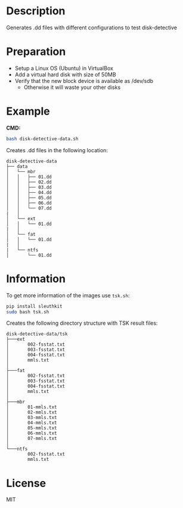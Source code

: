 # Description

Generates .dd files with different configurations to test disk-detective

# Preparation

- Setup a Linux OS (Ubuntu) in VirtualBox
- Add a virtual hard disk with size of 50MB 
- Verify that the new block device is available as /dev/sdb 
  - Otherwise it will waste your other disks

# Example

**CMD:** 

```sh
bash disk-detective-data.sh
```

Creates .dd files in the following location:
```
disk-detective-data
├── data
│   └── mbr
│   │   ├── 01.dd
│   │   ├── 02.dd
│   │   ├── 03.dd
│   │   ├── 04.dd
│   │   ├── 05.dd
│   │   ├── 06.dd
│   │   └── 07.dd
|   │
│   └── ext
│   │   └── 01.dd
|   │
│   └── fat
│   │   └── 01.dd
|   │
|   └── ntfs
│       └── 01.dd
```

# Information

To get more information of the images use `tsk.sh`:

```bash
pip install sleuthkit
sudo bash tsk.sh
```

Creates the following directory structure with TSK result files:

```
disk-detective-data/tsk
├───ext
│       002-fsstat.txt
│       003-fsstat.txt
│       004-fsstat.txt
│       mmls.txt
│       
├───fat
│       002-fsstat.txt
│       003-fsstat.txt
│       004-fsstat.txt
│       mmls.txt
│       
├───mbr
│       01-mmls.txt
│       02-mmls.txt
│       03-mmls.txt
│       04-mmls.txt
│       05-mmls.txt
│       06-mmls.txt
│       07-mmls.txt
│
└───ntfs
        002-fsstat.txt
        mmls.txt
```


# License

MIT